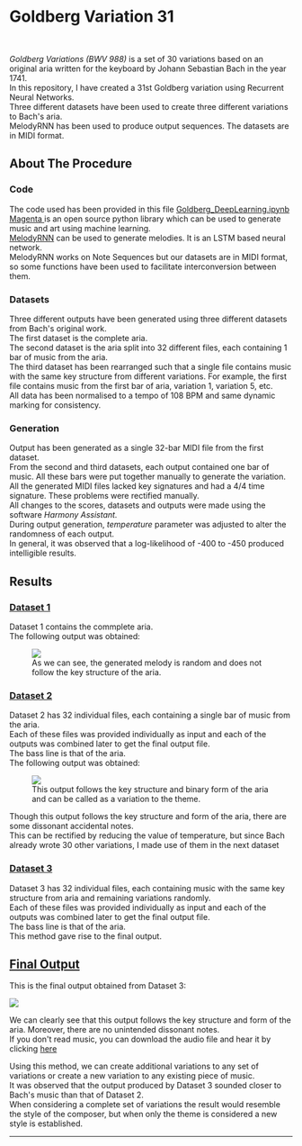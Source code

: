 <h1>Goldberg Variation 31</h1>
<br>
<p><em>Goldberg Variations (BWV 988)</em> is a set of 30 variations based on an original aria written for the keyboard by Johann Sebastian Bach in the year 1741.<br>
  In this repository, I have created a 31st Goldberg variation using Recurrent Neural Networks.<br>
  Three different datasets have been used to create three different variations to Bach's aria.
<br>
  MelodyRNN has been used to produce output sequences. The datasets are in MIDI format.<br>
  </p>
  
  <h2>About The Procedure</h2>
  <h3>Code</h3>
  <p>The code used has been provided in this file <a href="https://github.com/sakethram88/Goldberg_DeepLearning/blob/master/Goldberg_DeepLearning.ipynb">Goldberg_DeepLearning.ipynb</a><br>
  <a href="https://magenta.tensorflow.org/"> Magenta </a> is an open source python library which can be used to generate music and art using machine learning.
  <br><a href="https://github.com/magenta/magenta/tree/master/magenta/models/melody_rnn">MelodyRNN</a> can be used to generate melodies. It is an LSTM based neural network.
  <br>
  MelodyRNN works on Note Sequences but our datasets are in MIDI format, so some functions have been used to facilitate interconversion between them.<br></p>
  
  <h3>Datasets</h3>
  <p>
  Three different outputs have been generated using three different datasets from Bach's original work. <br>
  The first dataset is the complete aria.<br>
  The second dataset is the aria split into 32 different files, each containing 1 bar of music from the aria.<br>
  The third dataset has been rearranged such that a single file contains music with the same key structure from different variations. For example, the first file contains music from the first bar of aria, variation 1, variation 5, etc. <br>
  All data has been normalised to a tempo of 108 BPM and same dynamic marking for consistency.
  </p>
  
  <h3>Generation</h3>
  <p>Output has been generated as a single 32-bar MIDI file from the first dataset.<br>
  From the second and third datasets, each output contained one bar of music. All these bars were put together manually to generate the variation.<br>
  All the generated MIDI files lacked key signatures and had a 4/4 time signature. These problems were rectified manually. <br>
  All changes to the scores, datasets and outputs were made using the software <em>Harmony Assistant.</em><br>
  During output generation, <em>temperature</em> parameter was adjusted to alter the randomness of each output.<br>
  In general, it was observed that a log-likelihood of -400 to -450 produced intelligible results.</p>
  
  
  
  <h2>Results</h2>
  
  <h3><a href="https://github.com/sakethram88/Goldberg_DeepLearning/tree/master/Dataset%201">Dataset 1</a></h3>
  <p>Dataset 1 contains the commplete aria.<br>
The following output was obtained:</p>
<figure>
  <img src="https://github.com/sakethram88/Goldberg_DeepLearning/blob/master/Dataset%201/Dataset%201%20Output/Dataset%201%20Output%20Score/Dataset%201%20Output.png">
  <figcaption>As we can see, the generated melody is random and does not follow the key structure of the aria.</figcaption>
</figure>

<h3><a href="https://github.com/sakethram88/Goldberg_DeepLearning/tree/master/Dataset%202">Dataset 2</a></h3>
  <p>Dataset 2 has 32 individual files, each containing a single bar of music from the aria.<br>
  Each of these files was provided individually as input and each of the outputs was combined later to get the final output file.<br>
  The bass line is that of the aria.<br>
The following output was obtained:</p>
<figure>
  <img src="https://github.com/sakethram88/Goldberg_DeepLearning/blob/master/Dataset%202/Dataset%202%20Output/Dataset%202%20Output%20Score/Dataset%202%20Output.png">
  <figcaption>This output follows the key structure and binary form of the aria and can be called as a variation to the theme.</figcaption>
</figure>
<p>Though this output follows the key structure and form of the aria, there are some dissonant accidental notes.<br>
  This can be rectified by reducing the value of temperature, but since Bach already wrote 30 other variations, I made use of them in the next dataset</p>

<h3><a href="https://github.com/sakethram88/Goldberg_DeepLearning/tree/master/Dataset%203">Dataset 3</a></h3>
  <p>Dataset 3 has 32 individual files, each containing music with the same key structure from aria and remaining variations randomly.<br>
  Each of these files was provided individually as input and each of the outputs was combined later to get the final output file.<br>
  The bass line is that of the aria.<br>
  This method gave rise to the final output.</p>
  
  <h2><a href="https://github.com/sakethram88/Goldberg_DeepLearning/tree/master/Final%20Output">Final Output</a></h2>
  
  <p>This is the final output obtained from Dataset 3:</p>
  <img src="https://github.com/sakethram88/Goldberg_DeepLearning/blob/master/Final%20Output/Final%20Output%20Score/Goldberg_Final.png">
  <p>We can clearly see that this output follows the key structure and form of the aria. Moreover, there are no unintended dissonant notes.<br>
  If you don't read music, you can download the audio file and hear it by clicking <a href="https://github.com/sakethram88/Goldberg_DeepLearning/blob/master/Final%20Output/Final%20Output%20Audio/Goldberg_Final.mid?raw=true">here</a>
  </p>
<p>
  Using this method, we can create additional variations to any set of variations or create a new variation to any existing piece of music. <br>
  It was observed that the output produced by Dataset 3 sounded closer to Bach's music than that of Dataset 2.<br>
  When considering a complete set of variations the result would resemble the style of the composer, but when only the theme is considered a new style is established.</p>
  <hr>
